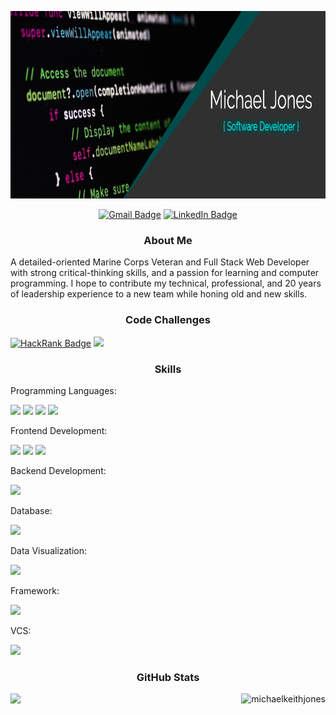 <p align="center"> <img width="800" height="300" src="https://github.com/MichaelKeithJones/MichaelKeithJones/blob/main/FotoJet.png"> </p>

<div align="center">

[![Gmail Badge](https://img.shields.io/badge/Gmail-Contact-None?style=flat&logo=gmail&logoColor=white&color=004D4D)](mailto:michael.k.jones.20@gmail.com)
[![LinkedIn Badge](https://img.shields.io/badge/LinkedIn-Profile-None?style=flat&logo=linkedin&logoColor=white&color=004D4D)](https://www.linkedin.com/in/michaelkeithjones/)

</div>


<p align="center"> <h3 align="center">About Me</h3> </p>

A detailed-oriented Marine Corps Veteran and Full Stack Web Developer with strong critical-thinking skills, and a passion for learning and computer programming. I hope to contribute my technical, professional, and 20 years of leadership experience to a new team while honing old and new skills.

<p align="center"> <h3 align="center">Code Challenges</h3> </p>


<div align="left">
  
  [![HackRank Badge](https://img.shields.io/badge/Coding-HackerRank-None?style=flat&logo=hackerrank&logoColor=white&color=004D4D)](https://www.hackerrank.com/michael_k_jones1)
  ![](https://img.shields.io/badge/Coding-Codewars-None?style=flat&logo=codewars&logoColor=white&color=004D4D)
  
</div> 

<p align="center"> <h3 align="center">Skills</h3> </p>

Programming Languages: 

<div align="left">
  
  ![](https://img.shields.io/badge/Language-C++-None?style=flat&logo=cplusplus&logoColor=white&color=004D4D)
  ![](https://img.shields.io/badge/Language-Java-None?style=flat&logo=java&logoColor=white&color=004D4D)
  ![](https://img.shields.io/badge/Language-JavaScript-None?style=flat&logo=javascript&logoColor=white&color=004D4D)
  ![](https://img.shields.io/badge/Language-Python-None?style=flat&logo=python&logoColor=white&color=004D4D)
  
</div> 

Frontend Development: 

<div align="left">
  
  ![](https://img.shields.io/badge/Frontend-Bootstrap-None?style=flat&logo=bootstrap&logoColor=white&color=004D4D)
  ![](https://img.shields.io/badge/Frontend-CSS3-None?style=flat&logo=css3&logoColor=white&color=004D4D)
  ![](https://img.shields.io/badge/Frontend-HTML-None?style=flat&logo=html5&logoColor=white&color=004D4D)
  
</div> 

Backend Development: 

<div align="left">
  
  ![](https://img.shields.io/badge/Backend-Spring-None?style=flat&logo=spring&logoColor=white&color=004D4D)
  
</div>

Database: 

<div align="left">
  
  ![](https://img.shields.io/badge/Database-MySQL-None?style=flat&logo=mysql&logoColor=white&color=004D4D)
  
</div> 
  
Data Visualization:

<div align="left">
  
  ![](https://img.shields.io/badge/Data-Chart.js-None?style=flat&logo=chartdotjs&logoColor=white&color=004D4D)
  
</div>

Framework:

<div align="left">
  
  ![](https://img.shields.io/badge/Framework-Flask-None?style=flat&logo=flask&logoColor=white&color=004D4D)
  
</div> 

VCS:

<div align="left">
  
  ![](https://img.shields.io/badge/VCS-Git-None?style=flat&logo=git&logoColor=white&color=004D4D)
  
</div> 
  
<div align="left">
  
<h3 align="center">GitHub Stats</h3>
  
</div> 

<img align="left" src="https://github-readme-stats.vercel.app/api/top-langs?username=michaelkeithjones&&show_icons=true&theme=vue-dark" width="300">

<p>&nbsp;<img align="right" src="https://github-readme-stats.vercel.app/api?username=michaelkeithjones&show_icons=true&theme=vue-dark" alt="michaelkeithjones" /></p>
  
